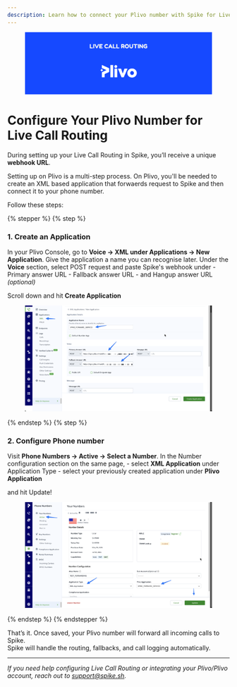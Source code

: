 ```yaml
---
description: Learn how to connect your Plivo number with Spike for Live Call Routing
---
```

<figure><img src="../.gitbook/assets/live-call-routing/plivo-banner.png" alt=""><figcaption></figcaption></figure>

# Configure Your Plivo Number for Live Call Routing
During setting up your Live Call Routing in Spike, you’ll receive a unique **webhook URL**. 

Setting up on Plivo is a multi-step process. On Plivo, you'll be needed to create an XML based application that forwaerds request to Spike and then connect it to your phone number.

Follow these steps:

{% stepper %}
{% step %}
### 1. **Create an Application**  
In your Plivo Console, go to **Voice → XML under Applications → New Application**.
Give the application a name you can recognise later.
Under the **Voice** section, select POST request and paste Spike's webhook under
    - Primary answer URL
    - Fallback answer URL
    - and Hangup answer URL *(optional)*

Scroll down and hit **Create Application**
<figure><img src="../.gitbook/assets/live-call-routing/plivo-settings-1.png" alt=""><figcaption></figcaption></figure>
{% endstep %}
{% step %}

### 2. **Configure Phone number**
Visit **Phone Numbers → Active → Select a Number**.
In the Number configuration section on the same page, 
    - select **XML Application** under Application Type
    - select your previously created application under **Plivo Application**

and hit Update!
<figure><img src="../.gitbook/assets/live-call-routing/plivo-settings-2.png" alt=""><figcaption></figcaption></figure>

{% endstep %}
{% endstepper %}

That’s it. Once saved, your Plivo number will forward all incoming calls to Spike.  
Spike will handle the routing, fallbacks, and call logging automatically.

---

*If you need help configuring Live Call Routing or integrating your Plivo/Plivo account, reach out to [support@spike.sh](mailto:support@spike.sh).*
